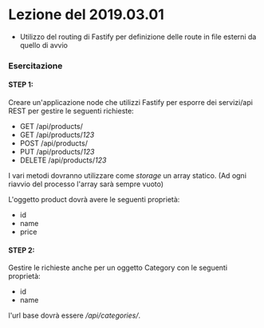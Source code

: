 # Lezione del 2019.03.01

* Utilizzo del routing di Fastify per definizione delle route in file esterni da quello di avvio

### Esercitazione

#### STEP 1:

Creare un'applicazione node che utilizzi Fastify per esporre dei servizi/api REST per gestire le seguenti richieste:

* GET       /api/products/
* GET       /api/products/*123*
* POST      /api/products/
* PUT       /api/products/*123*
* DELETE    /api/products/*123*

I vari metodi dovranno utilizzare come *storage* un array statico. (Ad ogni riavvio del processo l'array sarà sempre vuoto)

L'oggetto product dovrà avere le seguenti proprietà:

* id
* name
* price

#### STEP 2:

Gestire le richieste anche per un oggetto Category con le seguenti proprietà:

* id
* name

l'url base dovrà essere */api/categories/*.